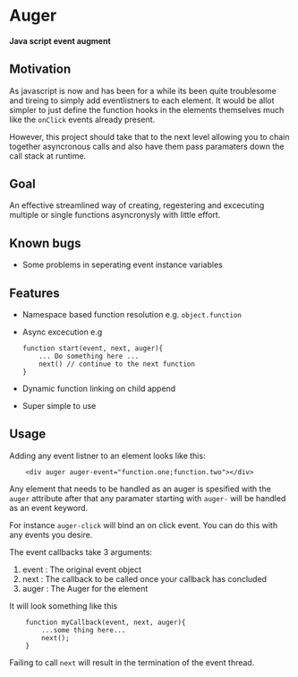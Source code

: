 # Auger
#### Java script event augment

## Motivation
As javascript is now and has been for a while its been quite troublesome and tireing to simply add eventlistners to each element.
It would be allot simpler to just define the function hooks in the elements themselves much like the `onClick` events already present.

However, this project should take that to the next level allowing you to chain together asyncronous calls and also have them pass paramaters down the call stack at runtime.

## Goal
An effective streamlined way of creating, regestering and excecuting multiple or single functions asyncronysly with little effort.

## Known bugs
+	Some problems in seperating event instance variables

## Features
+	Namespace based function resolution e.g. `object.function`
+	Async excecution e.g

		function start(event, next, auger){
			... Do something here ...
			next() // continue to the next function
		}
+	Dynamic function linking on child append
+ 	Super simple to use

## Usage
Adding any event listner to an element looks like this:

		<div auger auger-event="function.one;function.two"></div>
Any element that needs to be handled as an auger is spesified with the `auger` attribute
after that any paramater starting with `auger-` will be handled as an event keyword.

For instance `auger-click` will bind an on click event. You can do this with any events you desire.

The event callbacks take 3 arguments:
1.	event 	: The original event object
2.	next	: The callback to be called once your callback has concluded
3.	auger	: The Auger for the element

It will look something like this

		function myCallback(event, next, auger){
			...some thing here...
			next();
		}

Failing to call `next` will result in the termination of the event thread.